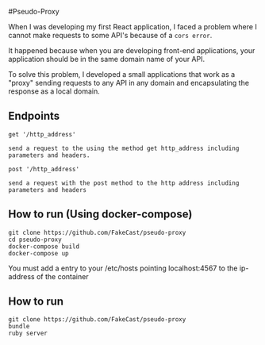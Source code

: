 #Pseudo-Proxy

When I was developing my first React application, I faced a problem where I cannot make requests to some API's because of  a ```cors error```.

It happened because when you are developing front-end applications, your application should be in the same domain name of your API.

To solve this problem, I developed a small applications that work as a "proxy" sending requests to any API in any domain and encapsulating the response as a local domain.

## Endpoints
```get '/http_address'```

	send a request to the using the method get http_address including parameters and headers.

```post '/http_address'```

	send a request with the post method to the http address including parameters and headers

## How to run (Using docker-compose)
```
git clone https://github.com/FakeCast/pseudo-proxy
cd pseudo-proxy
docker-compose build
docker-compose up
```

You must add a entry to your /etc/hosts pointing localhost:4567 to the ip-address of the container

## How to run
```
git clone https://github.com/FakeCast/pseudo-proxy
bundle
ruby server
```
